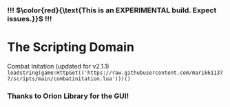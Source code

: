 ### !!! $\color{red}{\text{This is an EXPERIMENTAL build. Expect issues.}}$ !!!
# The Scripting Domain
Combat Initation (updated for v2.1.1)
`loadstring(game:HttpGet(('https://raw.githubusercontent.com/marik611377/scripts/main/combatinitation.lua')))()`
### Thanks to Orion Library for the GUI!
